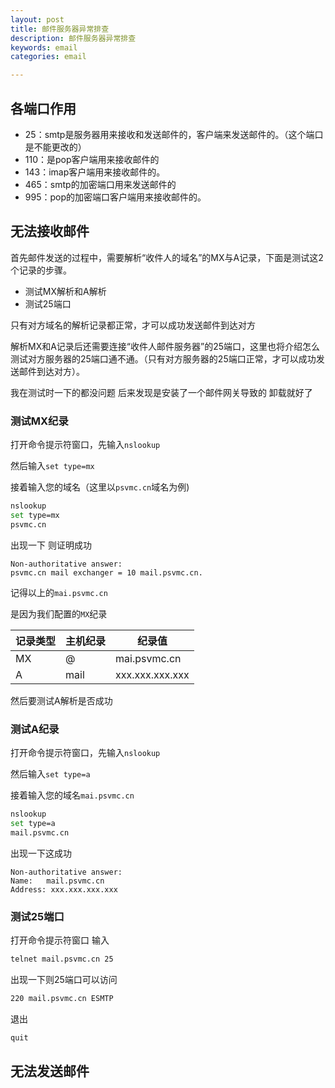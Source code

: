 ```yaml
---
layout: post
title: 邮件服务器异常排查
description: 邮件服务器异常排查
keywords: email
categories: email

---
```




## 各端口作用



+ 25：smtp是服务器用来接收和发送邮件的，客户端来发送邮件的。（这个端口是不能更改的）
+ 110：是pop客户端用来接收邮件的
+ 143：imap客户端用来接收邮件的。
+ 465：smtp的加密端口用来发送邮件的
+ 995：pop的加密端口客户端用来接收邮件的。



## 无法接收邮件

首先邮件发送的过程中，需要解析“收件人的域名”的MX与A记录，下面是测试这2个记录的步骤。

+ 测试MX解析和A解析
+ 测试25端口

只有对方域名的解析记录都正常，才可以成功发送邮件到达对方

解析MX和A记录后还需要连接“收件人邮件服务器”的25端口，这里也将介绍怎么测试对方服务器的25端口通不通。（只有对方服务器的25端口正常，才可以成功发送邮件到达对方）。

我在测试时一下的都没问题  后来发现是安装了一个邮件网关导致的 卸载就好了

### 测试MX纪录

打开命令提示符窗口，先输入`nslookup`

然后输入`set type=mx`

接着输入您的域名（这里以`psvmc.cn`域名为例)

```bash
nslookup
set type=mx
psvmc.cn
```

出现一下 则证明成功

```
Non-authoritative answer:
psvmc.cn mail exchanger = 10 mail.psvmc.cn.
```

记得以上的`mai.psvmc.cn`

是因为我们配置的`MX`纪录

| 记录类型 | 主机纪录 | 纪录值          |
| -------- | -------- | --------------- |
| MX       | @        | mai.psvmc.cn    |
| A        | mail     | xxx.xxx.xxx.xxx |

然后要测试A解析是否成功

### 测试A纪录

打开命令提示符窗口，先输入`nslookup`

然后输入`set type=a`

接着输入您的域名`mai.psvmc.cn`

```bash
nslookup
set type=a
mail.psvmc.cn
```

出现一下这成功

```
Non-authoritative answer:
Name:	mail.psvmc.cn
Address: xxx.xxx.xxx.xxx
```

### 测试25端口

打开命令提示符窗口 输入

```bash
telnet mail.psvmc.cn 25
```

出现一下则25端口可以访问

```bash
220 mail.psvmc.cn ESMTP
```

退出

```bash
quit
```



## 无法发送邮件

